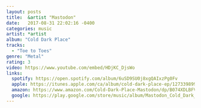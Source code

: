 ```yaml
---
layout: posts
title:  &artist "Mastodon"
date:   2017-08-31 22:02:16 -0400
categories: music
artist: *artist
album: "Cold Dark Place"
tracks:
  - "Toe to Toes"
genre: "Metal"
rating: 3
video: https://www.youtube.com/embed/HDjKC_DjsWo
links:
  spotify: https://open.spotify.com/album/6uSD9SU0j8xgQAIxzPg0Fv
  apple: https://itunes.apple.com/ca/album/cold-dark-place-ep/1273398991
  amazon: https://www.amazon.com/Cold-Dark-Place-Mastodon/dp/B074XDLBFV/
  google: https://play.google.com/store/music/album/Mastodon_Cold_Dark_Place?id=Baito72r4yzkusxzojhepj3xph4&hl=en
---
```



